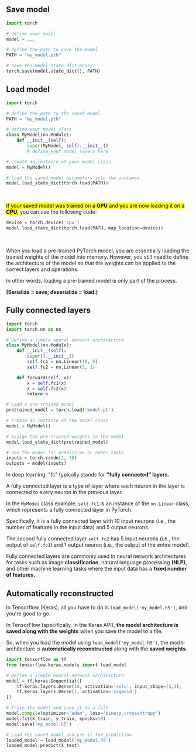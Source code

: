 ## Save model

```python
import torch

# define your model
model = ...

# define the path to save the model
PATH = "my_model.pth"

# save the model state dictionary
torch.save(model.state_dict(), PATH)
```


## Load model

```python
import torch

# define the path to the saved model
PATH = "my_model.pth"

# define your model class
class MyModel(nn.Module):
    def __init__(self):
        super(MyModel, self).__init__()
        # define your model layers here

# create an instance of your model class
model = MyModel()

# load the saved model parameters into the instance
model.load_state_dict(torch.load(PATH))
```

<br>

<mark>If your saved model was trained on a **GPU** and you are now loading it on a **CPU**,</mark> you can use the following code:

```python
device = torch.device('cpu')
model.load_state_dict(torch.load(PATH, map_location=device))
```

<br>

When you load a pre-trained PyTorch model, you are essentially loading the trained weights of the model into memory. However, you still need to define the architecture of the model so that the weights can be applied to the correct layers and operations.

In other words, loading a pre-trained model is only part of the process.

**(Serialize = save; deserialize = load.)**

## Fully connected layers

```python
import torch
import torch.nn as nn

# Define a simple neural network architecture
class MyModel(nn.Module):
    def __init__(self):
        super().__init__()
        self.fc1 = nn.Linear(10, 5)
        self.fc2 = nn.Linear(5, 1)

    def forward(self, x):
        x = self.fc1(x)
        x = self.fc2(x)
        return x

# Load a pre-trained model
pretrained_model = torch.load('model.pt')

# Create an instance of the model class
model = MyModel()

# Assign the pre-trained weights to the model
model.load_state_dict(pretrained_model)

# Use the model for prediction or other tasks
inputs = torch.randn(1, 10)
outputs = model(inputs)
```

In deep learning, "fc" typically stands for **"fully connected" layers.**

A fully connected layer is a type of layer where each neuron in the layer is connected to every neuron in the previous layer.

In the `MyModel` class example, `self.fc1` is an instance of the `nn.Linear` class, which represents a fully connected layer in PyTorch.

Specifically, it is a fully connected layer with 10 input neurons (i.e., the number of features in the input data) and 5 output neurons.

The second fully connected layer `self.fc2` has 5 input neurons (i.e., the output of `self.fc1`) and 1 output neuron (i.e., the output of the entire model).

Fully connected layers are commonly used in neural network architectures for tasks such as image **classification**, natural language processing **(NLP),** and other machine learning tasks where the input data has a **fixed number of features.**


## Automatically reconstructed

In Tensorflow (Keras), all you have to do is `load_model('my_model.h5')`, and you're good to go.

In TensorFlow (specifically, in the Keras API), **the model architecture is saved along with the weights** when you save the model to a file.

So, when you load the model using `load_model('my_model.h5')`, the model architecture is **automatically reconstructed** along with the **saved weights**.

```python
import tensorflow as tf
from tensorflow.keras.models import load_model

# Define a simple neural network architecture
model = tf.keras.Sequential([
    tf.keras.layers.Dense(10, activation='relu', input_shape=(5,)),
    tf.keras.layers.Dense(1, activation='sigmoid')
])

# Train the model and save it to a file
model.compile(optimizer='adam', loss='binary_crossentropy')
model.fit(X_train, y_train, epochs=10)
model.save('my_model.h5')

# Load the saved model and use it for prediction
loaded_model = load_model('my_model.h5')
loaded_model.predict(X_test)
```

<br>
